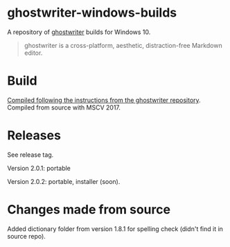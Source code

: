 # ghostwriter-windows-builds
A repository of [ghostwriter](https://github.com/wereturtle/ghostwriter) builds for Windows 10.

> ghostwriter is a cross-platform, aesthetic, distraction-free Markdown editor. 

# Build

[Compiled following the instructions from the ghostwriter repository](https://github.com/wereturtle/ghostwriter#build). Compiled from source with MSCV 2017.

# Releases

See release tag.

Version 2.0.1: portable

Version 2.0.2: portable, installer (soon).

# Changes made from source

Added dictionary folder from version 1.8.1 for spelling check (didn't find it in source repo).


